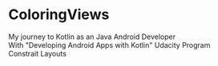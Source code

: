 # ColoringViews
My journey to Kotlin as an Java Android Developer <br/>
With "Developing Android Apps with Kotlin" Udacity Program <br/>
Constrait Layouts

